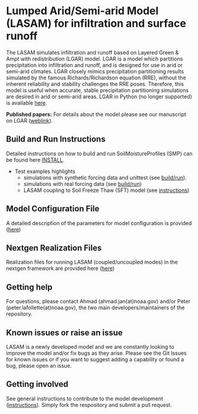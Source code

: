 # Lumped Arid/Semi-arid Model (LASAM) for infiltration and surface runoff
The LASAM simulates infiltration and runoff based on Layered Green & Ampt with redistribution (LGAR) model. LGAR is a model which partitions precipitation into infiltration and runoff, and is designed for use in arid or semi-arid climates. LGAR closely mimics precipitation partitioning results simulated by the famous Richards/Richardson equation (RRE), without the inherent reliability and stability challenges the RRE poses. Therefore, this model is useful when accurate, stable precipitation partitioning simulations are desired in arid or semi-arid areas. LGAR in Python (no longer supported) is available [here](https://github.com/NOAA-OWP/LGAR-Py).

**Published papers:** For details about the model please see our manuscript on LGAR ([weblink](https://agupubs.onlinelibrary.wiley.com/doi/full/10.1029/2022WR033742)).

## Build and Run Instructions
Detailed instructions on how to build and run SoilMoistureProfiles (SMP) can be found here [INSTALL](https://github.com/NOAA-OWP/LGAR-C/blob/ajk/doc_update/INSTALL.md).
- Test examples highlights
  - simulations with synthetic forcing data and unittest (see [build/run](https://github.com/NOAA-OWP/LGAR-C/blob/ajk/doc_update/tests/README.md)). 
  - simulations with real forcing data (see [build/run](https://github.com/NOAA-OWP/LGAR-C/blob/ajk/doc_update/INSTALL.md#standalone-mode-example))
  - LASAM coupling to Soil Freeze Thaw (SFT) model (see [instructions](https://github.com/NOAA-OWP/LGAR-C/blob/ajk/doc_update/INSTALL.md#lasam-coupling-to-soil-freeze-thaw-sft-model))

## Model Configuration File
A detailed description of the parameters for model configuration is provided ([here](https://github.com/NOAA-OWP/LGAR-C/tree/ajk/doc_update/configs/README.md))

## Nextgen Realization Files
Realization files for running LASAM (coupled/uncoupled modes) in the nextgen framework are provided here ([here](https://github.com/NOAA-OWP/LGAR-C/tree/ajk/doc_update/realizations/README.md))
  
## Getting help
For questions, please contact Ahmad (ahmad.jan(at)noaa.gov) and/or Peter (peter.lafollette(at)noaa.gov), the two main developers/maintainers of the repository.

## Known issues or raise an issue
LASAM is a newly developed model and we are constantly looking to improve the model and/or fix bugs as they arise. Please see the Git Issues for known issues or if you want to suggest adding a capability or found a bug, please open an issue.

## Getting involved
See general instructions to contribute to the model development ([instructions](https://github.com/NOAA-OWP/LGAR-C/blob/ajk/doc_update/CONTRIBUTING.md)). Simply fork the respository and submit a pull request.
